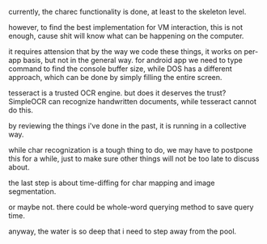 currently, the charec functionality is done, at least to the skeleton level.

however, to find the best implementation for VM interaction, this is not enough, cause shit will know what can be happening on the computer.

it requires attension that by the way we code these things, it works on per-app basis, but not in the general way. for android app we need to type command to find the console buffer size, while DOS has a different approach, which can be done by simply filling the entire screen.

tesseract is a trusted OCR engine. but does it deserves the trust? SimpleOCR can recognize handwritten documents, while tesseract cannot do this.

by reviewing the things i've done in the past, it is running in a collective way.

while char recognization is a tough thing to do, we may have to postpone this for a while, just to make sure other things will not be too late to discuss about.

the last step is about time-diffing for char mapping and image segmentation.

or maybe not. there could be whole-word querying method to save query time.

anyway, the water is so deep that i need to step away from the pool.
